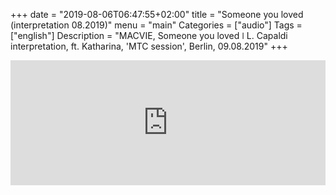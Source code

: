 +++
date = "2019-08-06T06:47:55+02:00"
title = "Someone you loved (interpretation 08.2019)"
menu = "main"
Categories = ["audio"]
Tags = ["english"]
Description = "MACVIE, Someone you loved  ǀ  L. Capaldi interpretation, ft. Katharina, 'MTC session', Berlin, 09.08.2019"
+++


<iframe width="100%" height="200" scrolling="no" frameborder="no" allow="autoplay" src="https://w.soundcloud.com/player/?url=https%3A//api.soundcloud.com/tracks/664306667&color=%2300ff6a&auto_play=false&hide_related=false&show_comments=true&show_user=true&show_reposts=false&show_teaser=true&visual=true"></iframe>



